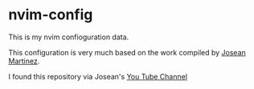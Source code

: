 # nvim-config

This is my nvim confioguration data.

This configuration is very much based on the work compiled by [
Josean Martinez](https://github.com/josean-dev/dev-environment-files).

I found this repository via Josean's [You Tube Channel](https://www.youtube.com/@joseanmartinez)
